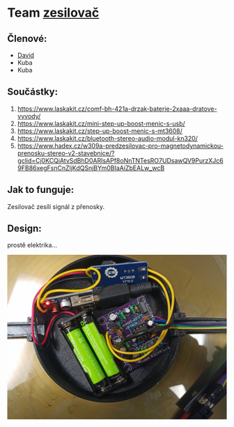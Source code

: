 # Team [zesilovač](zesilovac.md)

## Členové:
 - [David](https://github.com/davsla12)
 - Kuba 
 - Kuba

## Součástky: 
1. https://www.laskakit.cz/comf-bh-421a-drzak-baterie-2xaaa-dratove-vyvody/
2. https://www.laskakit.cz/mini-step-up-boost-menic-s-usb/
3. https://www.laskakit.cz/step-up-boost-menic-s-mt3608/
4. https://www.laskakit.cz/bluetooth-stereo-audio-modul-kn320/
5. https://www.hadex.cz/w309a-predzesilovac-pro-magnetodynamickou-prenosku-stereo-v2-stavebnice/?gclid=Cj0KCQiAtvSdBhD0ARIsAPf8oNnTNTesRO7UDsawQV9PurzXJc69FB86xegFsnCnZljKdQSnjBYm0BIaAiZbEALw_wcB

## Jak to funguje:

Zesilovač zesílí signál z přenosky.


## Design:
prostě elektrika...

![Detail předzesilovače](obrazky-gramofonu/predzesilovac.jpg)

